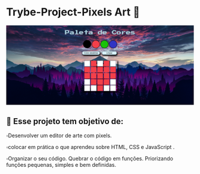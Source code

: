 # Trybe-Project-Pixels Art 🎨️


<img src="https://github.com/WilliamNunes905/Projeto-Pixel-Art/blob/main/Captura%20de%20tela%20de%202022-09-24%2020-58-20.png" alt="imagem.png" style="max-width: 100%;">


## 👾️ Esse projeto tem objetivo de:

▫️Desenvolver um editor de arte com pixels. <br>

▫️colocar em prática o que aprendeu sobre HTML, CSS e JavaScript .<br>

▫️Organizar o seu código. Quebrar o código em funções. Priorizando funções pequenas, simples e bem definidas. <br>



